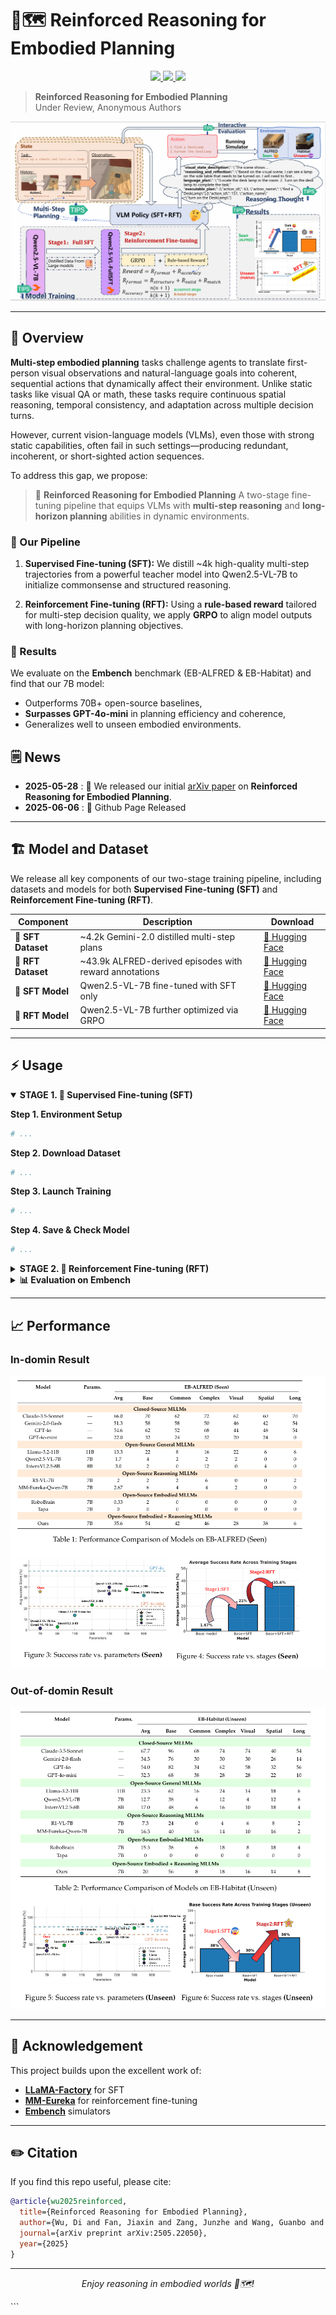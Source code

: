 # 🤖🗺️ Reinforced Reasoning for Embodied Planning <!-- README Title -->

<!-- <p align="center">
  <img src="pic/logo.png" alt="Reinforced Reasoning Logo" width="300"/>
</p> -->

<!-- Badges -->
<p align="center">
  <a href="https://arxiv.org/abs/2505.22050">
    <img src="https://img.shields.io/badge/arXiv-2505.22050-b31b1b?logo=arXiv&style=flat-square" />
  </a>
  <a href="https://huggingface.co/your-org/rr-ep">
    <img src="https://img.shields.io/badge/HuggingFace-Model-yellow?logo=huggingface&style=flat-square" />
  </a>
  <a href="https://your-project-site.org">
    <img src="https://img.shields.io/badge/Project-Website-blue?style=flat-square" />
  </a>
</p>

> **Reinforced Reasoning for Embodied Planning**  
> Under Review, Anonymous Authors

<!-- > [Di Wu](https://wudi7012.github.io/), Jiaxin Fan*, Junzhe Zang*, Guanbo Wang, Wei Yin, Wenhao Li†, Bo Jin†

>Tongji MAIL-TAII Lab, Tongji University, Tsinghua University, Bank of Communications -->


<p align="center">
  <img src="pic/overview.png"/>
</p>

<!-- ---

## 🔗 Jump to
| Section | Description |
|---------|-------------|
| [Overview](#-overview) | What is *Reinforced Reasoning for Embodied Planning*? |
| [Model](#-model) | Architecture & weights |
| [Usage](#️-usage) | Quick-start & inference |
| [Performance](#-performance) | Numbers on Embench |
| [Changelog](#-changelog) | Release history |
| [Acknowledgement](#-acknowledgement) | Credits |
| [Citation](#-citation) | How to cite |

--- -->
---

## 🧐 Overview

**Multi-step embodied planning** tasks challenge agents to translate first-person visual observations and natural-language goals into coherent, sequential actions that dynamically affect their environment. Unlike static tasks like visual QA or math, these tasks require continuous spatial reasoning, temporal consistency, and adaptation across multiple decision turns.

However, current vision-language models (VLMs), even those with strong static capabilities, often fail in such settings—producing redundant, incoherent, or short-sighted action sequences.

To address this gap, we propose:

> 🔁 **Reinforced Reasoning for Embodied Planning**
> A two-stage fine-tuning pipeline that equips VLMs with **multi-step reasoning** and **long-horizon planning** abilities in dynamic environments.

### 🔧 Our Pipeline

1. **Supervised Fine-tuning (SFT):**
   We distill \~4k high-quality multi-step trajectories from a powerful teacher model into Qwen2.5-VL-7B to initialize commonsense and structured reasoning.

2. **Reinforcement Fine-tuning (RFT):**
   Using a **rule-based reward** tailored for multi-step decision quality, we apply **GRPO** to align model outputs with long-horizon planning objectives.

### 🧪 Results

We evaluate on the **Embench** benchmark (EB-ALFRED & EB-Habitat) and find that our 7B model:

* Outperforms 70B+ open-source baselines,
* **Surpasses GPT-4o-mini** in planning efficiency and coherence,
* Generalizes well to unseen embodied environments.


## 🗒️ News

* **2025-05-28** : 🚀 We released our initial [arXiv paper](https://arxiv.org/abs/2505.22050) on **Reinforced Reasoning for Embodied Planning**.
* **2025-06-06** : 🧠 Github Page Released
<!-- * **2025-06-06** : 📦 We released our [training datasets](https://huggingface.co/your-org/rr-ep-sft-data) for both SFT and RFT stages.
* **2025-06-07** : 🛠️ We open-sourced all [code and scripts](https://github.com/your-org/rr-ep) for fine-tuning, evaluation, and inference. -->

---



## 🏗️ Model and Dataset

We release all key components of our two-stage training pipeline, including datasets and models for both **Supervised Fine-tuning (SFT)** and **Reinforcement Fine-tuning (RFT)**.

| Component          | Description                                             | Download                                                           |
| ------------------ | ------------------------------------------------------- | ------------------------------------------------------------------ |
| 🧩 **SFT Dataset** | \~4.2k Gemini-2.0 distilled multi-step plans            | [🤗 Hugging Face](https://huggingface.co/your-org/rr-ep-sft-data)  |
| 🧩 **RFT Dataset** | \~43.9k ALFRED-derived episodes with reward annotations | [🤗 Hugging Face](https://huggingface.co/your-org/rr-ep-rft-data)  |
| 🧠 **SFT Model**   | Qwen2.5-VL-7B fine-tuned with SFT only                  | [🤗 Hugging Face](https://huggingface.co/your-org/rr-ep-sft-model) |
| 🧠 **RFT Model**   | Qwen2.5-VL-7B further optimized via GRPO                | [🤗 Hugging Face](https://huggingface.co/your-org/rr-ep-rft-model) |



---
## ⚡️ Usage

<details open>
<summary><strong>STAGE 1. 🧠 Supervised Fine-tuning (SFT)</strong></summary>

**Step 1. Environment Setup**
```bash
# ...
```

**Step 2. Download Dataset**

```bash
# ...
```

**Step 3. Launch Training**

```bash
# ...
```

**Step 4. Save & Check Model**

```bash
# ...
```

</details>

<details>
<summary><strong>STAGE 2. 🎯 Reinforcement Fine-tuning (RFT)</strong></summary>

**Step 1. Prepare Reward Script**

```bash
# ...
```

**Step 2. Load SFT Model**

```bash
# ...
```

**Step 3. Launch GRPO Training**

```bash
# ...
```

**Step 4. Save & Check Model**

```bash
# ...
```

</details>

<details>
<summary><strong>📊 Evaluation on Embench</strong></summary>

**Step 1. Prepare Config**

```bash
# ...
```

**Step 2. Run Evaluation Script**

```bash
# ...
```

**Step 3. View Results**

```bash
# ...
```

</details>


---

## 📈 Performance

### In-domin Result
<p align="center">
  <img src="pic/performance1.png"/>
</p>

### Out-of-domin Result
<p align="center">
  <img src="pic/performance2.png"/>
</p>

---

## 🙏 Acknowledgement

This project builds upon the excellent work of:

* **[LLaMA-Factory](https://github.com/hiyouga/LLaMA-Factory)** for SFT
* **[MM-Eureka](https://github.com/ModalMinds/MM-EUREKA)** for reinforcement fine-tuning
* **[Embench](https://github.com/EmbodiedBench/EmbodiedBench)** simulators

---

## ✏️ Citation

If you find this repo useful, please cite:

```bibtex
@article{wu2025reinforced,
  title={Reinforced Reasoning for Embodied Planning},
  author={Wu, Di and Fan, Jiaxin and Zang, Junzhe and Wang, Guanbo and Yin, Wei and Li, Wenhao and Jin, Bo},
  journal={arXiv preprint arXiv:2505.22050},
  year={2025}
}
```

---

<p align="center"><i>Enjoy reasoning in embodied worlds 🤖🗺️!</i></p>
```

